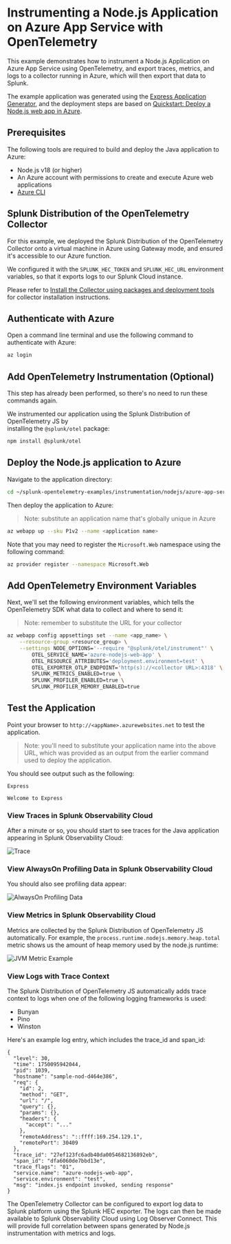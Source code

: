 # Instrumenting a Node.js Application on Azure App Service with OpenTelemetry

This example demonstrates how to instrument a Node.js Application on Azure
App  Service using OpenTelemetry,
and export traces, metrics, and logs to a collector running in Azure, which will then
export that data to Splunk.

The example application was generated using the [Express Application Generator](https://expressjs.com/en/starter/generator.html),
and the deployment steps are based on [Quickstart: Deploy a Node.js web app in Azure](https://learn.microsoft.com/en-us/azure/app-service/quickstart-nodejs?tabs=linux&pivots=development-environment-cli).

## Prerequisites

The following tools are required to build and deploy the Java application to Azure:

* Node.js v18 (or higher)
* An Azure account with permissions to create and execute Azure web applications
* [Azure CLI](https://learn.microsoft.com/en-us/cli/azure/install-azure-cli)

## Splunk Distribution of the OpenTelemetry Collector

For this example, we deployed the Splunk Distribution of the OpenTelemetry Collector onto a virtual machine
in Azure using Gateway mode, and ensured it's accessible to our Azure function.

We configured it with the `SPLUNK_HEC_TOKEN` and `SPLUNK_HEC_URL` environment variables, so that it
exports logs to our Splunk Cloud instance.

Please refer to [Install the Collector using packages and deployment tools](https://docs.splunk.com/observability/en/gdi/opentelemetry/install-the-collector.html#collector-package-install)
for collector installation instructions.

## Authenticate with Azure

Open a command line terminal and use the following command to authenticate with Azure:

``` bash
az login
```

## Add OpenTelemetry Instrumentation (Optional)

This step has already been performed, so there's no need to run these commands again. 

We instrumented our application using the Splunk Distribution of OpenTelemetry JS by  
installing the `@splunk/otel` package: 

``` bash
npm install @splunk/otel
```

## Deploy the Node.js application to Azure

Navigate to the application directory: 

``` bash
cd ~/splunk-opentelemetry-examples/instrumentation/nodejs/azure-app-service/sample-nodejs-azure-app
```

Then deploy the application to Azure:

> Note: substitute an application name that's globally unique in Azure

``` bash
az webapp up --sku P1v2 --name <application name>
```

Note that you may need to register the `Microsoft.Web` namespace using the following command:

``` bash
az provider register --namespace Microsoft.Web
```

## Add OpenTelemetry Environment Variables 

Next, we'll set the following environment variables, which tells the OpenTelemetry SDK 
what data to collect and where to send it:

> Note: remember to substitute the URL for your collector

``` bash
az webapp config appsettings set --name <app_name> \
    --resource-group <resource_group> \
    --settings NODE_OPTIONS='--require "@splunk/otel/instrument"' \
        OTEL_SERVICE_NAME='azure-nodejs-web-app' \
        OTEL_RESOURCE_ATTRIBUTES='deployment.environment=test' \
        OTEL_EXPORTER_OTLP_ENDPOINT='http(s)://<collector URL>:4318' \
        SPLUNK_METRICS_ENABLED=true \
        SPLUNK_PROFILER_ENABLED=true \
        SPLUNK_PROFILER_MEMORY_ENABLED=true 
```

## Test the Application

Point your browser to `http://<appName>.azurewebsites.net` to test the application.

> Note: you'll need to substitute your application name into the above URL, which was provided as
> an output from the earlier command used to deploy the application.

You should see output such as the following:

````
Express

Welcome to Express
````

### View Traces in Splunk Observability Cloud

After a minute or so, you should start to see traces for the Java application
appearing in Splunk Observability Cloud:

![Trace](./images/trace.png)

### View AlwaysOn Profiling Data in Splunk Observability Cloud

You should also see profiling data appear:

![AlwaysOn Profiling Data](./images/profiling.png)

### View Metrics in Splunk Observability Cloud

Metrics are collected by the Splunk Distribution of OpenTelemetry JS automatically.  For example,
the `process.runtime.nodejs.memory.heap.total` metric shows us the amount of heap memory used 
by the node.js runtime:

![JVM Metric Example](./images/metrics.png)

### View Logs with Trace Context

The Splunk Distribution of OpenTelemetry JS automatically adds trace context
to logs when one of the following logging frameworks is used:

* Bunyan
* Pino
* Winston

Here's an example log entry, which includes the trace_id and span_id:

````
{
  "level": 30,
  "time": 1750095942044,
  "pid": 1039,
  "hostname": "sample-nod-d464e386",
  "req": {
    "id": 2,
    "method": "GET",
    "url": "/",
    "query": {},
    "params": {},
    "headers": {
      "accept": "..."
    },
    "remoteAddress": "::ffff:169.254.129.1",
    "remotePort": 30409
  },
  "trace_id": "27ef123fc6adb40da0054682136892eb",
  "span_id": "dfa6060de7bbd13e",
  "trace_flags": "01",
  "service.name": "azure-nodejs-web-app",
  "service.environment": "test",
  "msg": "index.js endpoint invoked, sending response"
}
````

The OpenTelemetry Collector can be configured to export log data to
Splunk platform using the Splunk HEC exporter.  The logs can then be made
available to Splunk Observability Cloud using Log Observer Connect.  This will
provide full correlation between spans generated by Node.js instrumentation
with metrics and logs. 